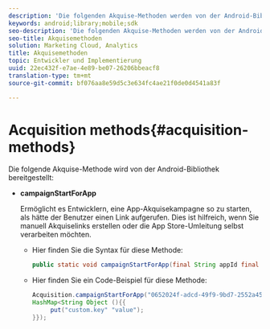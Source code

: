```yaml
---
description: 'Die folgenden Akquise-Methoden werden von der Android-Bibliothek bereitgestellt '
keywords: android;library;mobile;sdk
seo-description: 'Die folgenden Akquise-Methoden werden von der Android-Bibliothek bereitgestellt '
seo-title: Akquisemethoden
solution: Marketing Cloud, Analytics
title: Akquisemethoden
topic: Entwickler und Implementierung
uuid: 22ec432f-e7ae-4e89-be07-26206bbeacf8
translation-type: tm+mt
source-git-commit: bf076aa8e59d5c3e634fc4ae21f0de0d4541a83f

---
```



# Acquisition methods{#acquisition-methods}

Die folgende Akquise-Methode wird von der Android-Bibliothek bereitgestellt:

* **campaignStartForApp**

   Ermöglicht es Entwicklern, eine App-Akquisekampagne so zu starten, als hätte der Benutzer einen Link aufgerufen. Dies ist hilfreich, wenn Sie manuell Akquiselinks erstellen oder die App Store-Umleitung selbst verarbeiten möchten.

   * Hier finden Sie die Syntax für diese Methode:

      ```java
      public static void campaignStartForApp(final String appId final Map<String Object> data); 
      ```

   * Hier finden Sie ein Code-Beispiel für diese Methode:

      ```java
      Acquisition.campaignStartForApp("0652024f-adcd-49f9-9bd7-2552a4564d2f" new 
      HashMap<String Object (){{
           put("custom.key" "value");
      }}); 
      ```

